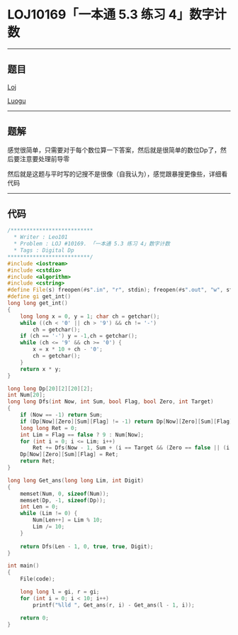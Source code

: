 # LOJ10169「一本通 5.3 练习 4」数字计数

---

## 题目

[Loj](https://loj.ac/problem/10169)

[Luogu](https://www.luogu.org/problemnew/show/P2602)

---

## 题解

感觉很简单，只需要对于每个数位算一下答案，然后就是很简单的数位Dp了，然后要注意要处理前导零

然后就是这题与平时写的记搜不是很像（自我认为），感觉跟暴搜更像些，详细看代码

---

## 代码

```c++
/**************************
  * Writer : Leo101
  * Problem : LOJ #10169. 「一本通 5.3 练习 4」数字计数
  * Tags : Digital Dp
**************************/
#include <iostream>
#include <cstdio>
#include <algorithm>
#include <cstring>
#define File(s) freopen(#s".in", "r", stdin); freopen(#s".out", "w", stdout)
#define gi get_int()
long long get_int()
{
	long long x = 0, y = 1; char ch = getchar();
	while ((ch < '0' || ch > '9') && ch != '-')
		ch = getchar();
	if (ch == '-') y = -1,ch = getchar();
	while (ch <= '9' && ch >= '0') {
		x = x * 10 + ch - '0';
		ch = getchar();
	}
	return x * y;
}

long long Dp[20][2][20][2];
int Num[20];
long long Dfs(int Now, int Sum, bool Flag, bool Zero, int Target)
{
	if (Now == -1) return Sum;
	if (Dp[Now][Zero][Sum][Flag] != -1) return Dp[Now][Zero][Sum][Flag];
	long long Ret = 0;
	int Lim = Flag == false ? 9 : Num[Now];
	for (int i = 0; i <= Lim; i++)
		Ret += Dfs(Now - 1, Sum + (i == Target && (Zero == false || (i != 0))), Flag & (i == Lim), Zero & (i == 0), Target);
	Dp[Now][Zero][Sum][Flag] = Ret;
	return Ret;
}

long long Get_ans(long long Lim, int Digit)
{
	memset(Num, 0, sizeof(Num));
	memset(Dp, -1, sizeof(Dp));
	int Len = 0;
	while (Lim != 0) {
		Num[Len++] = Lim % 10;
		Lim /= 10;
	}
	
	return Dfs(Len - 1, 0, true, true, Digit);
}

int main()
{
	File(code);

	long long l = gi, r = gi;
	for (int i = 0; i < 10; i++)
		printf("%lld ", Get_ans(r, i) - Get_ans(l - 1, i));

	return 0;
}
```